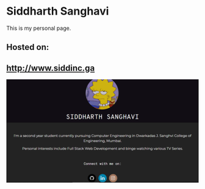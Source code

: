 # Siddharth Sanghavi
This is my personal page.
## Hosted on: 
http://www.siddinc.ga
---
![alt text](img/Capture.png)
